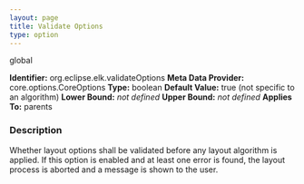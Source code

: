```yaml
---
layout: page
title: Validate Options
type: option
---
```

global

**Identifier:** org.eclipse.elk.validateOptions
**Meta Data Provider:** core.options.CoreOptions
**Type:** boolean
**Default Value:**  true  (not specific to an algorithm)
**Lower Bound:** *not defined*
**Upper Bound:** *not defined*
**Applies To:** parents

### Description
Whether layout options shall be validated before any layout algorithm is applied. If this option is enabled and at least one error is found, the layout process is aborted and a message is shown to the user.


